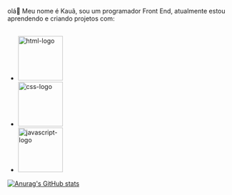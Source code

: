 olá:wave:
Meu nome é Kauã, sou um programador Front End, atualmente estou aprendendo e criando projetos com:
<br>
<br>
- <img src="https://img.shields.io/badge/HTML5-E34F26?style=for-the-badge&logo=html5&logoColor=white" alt="html-logo" width="100px" heigth="33px" >
- <img src="https://img.shields.io/badge/CSS3-1572B6?style=for-the-badge&logo=css3&logoColor=white" alt="css-logo" width="100px" heigth="33px">
- <img src="https://img.shields.io/badge/JavaScript-F7DF1E?style=for-the-badge&logo=javascript&logoColor=black" alt="javascript-logo" width="100px" heigth="33px">
[![Anurag's GitHub stats](https://github-readme-stats.vercel.app/api?username=kaua768)](https://github.com/anuraghazra/github-readme-stats)
